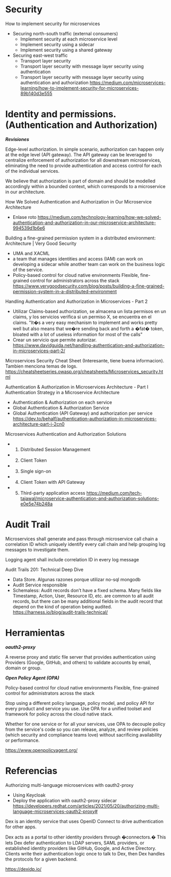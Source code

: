 # Security

How to implement security for microservices

- Securing north-south traffic (external consumers)
  - Implement security at each microservice level
  - Implement security using a sidecar
  - Implement security using a shared gateway
- Securing east-west traffic
  - Transport layer security
  - Transport layer security with message layer security using authentication
  - Transport layer security with message layer security using authentication and authorization
    https://medium.com/microservices-learning/how-to-implement-security-for-microservices-89b140d3e555

# Identity and permissions. (Authentication and Authorization)

**_Revisiones_**

Edge-level authorization. In simple scenario, authorization can happen only at the edge level (API gateway). The API gateway can be leveraged to centralize enforcement of authorization for all downstream microservices, eliminating the need to provide authentication and access control for each of the individual services.

We believe that authorization is part of domain and should be modelled accordingly within a bounded context, which corresponds to a microservice in our architecture.

How We Solved Authentication and Authorization in Our Microservice Architecture

- Enlase roto
  https://medium.com/technology-learning/how-we-solved-authentication-and-authorization-in-our-microservice-architecture-994539d1b6e6

Building a fine-grained permission system in a distributed environment: Architecture | Very Good Security

- UMA and XACML
- a team that manages identities and access (IAM) can work on developing a sidecar while another team can work on the business logic of the service.
- Policy-based control for cloud native environments Flexible, fine-grained control for administrators across the stack
  https://www.verygoodsecurity.com/blog/posts/building-a-fine-grained-permission-system-in-a-distributed-environment

Handling Authentication and Authorization in Microservices - Part 2

- Utilizar Claims-based authorization, se almacena un lista permisos en un claims, y los servicios verifica si un permiso X, se encuentra en el claims. "It�s a very easy mechanism to implement and works pretty well but also means that we�re sending back and forth a �fat� token, bloated with a lot of useless information for most of the calls"
- Crear un servicio que permite autorizar.
  https://www.davidguida.net/handling-authentication-and-authorization-in-microservices-part-2/

Microservices Security Cheat Sheet
(Interesante, tiene buena informacion). Tambien menciona temas de logs.
https://cheatsheetseries.owasp.org/cheatsheets/Microservices_security.html

Authentication & Authorization in Microservices Architecture - Part I
Authentication Strategy in a Microservice Architecture

- Authentication & Authorization on each service
- Global Authentication & Authorization Service
- Global Authentication (API Gateway) and authorization per service  
  https://dev.to/behalf/authentication-authorization-in-microservices-architecture-part-i-2cn0

Microservices Authentication and Authorization Solutions

- 1. Distributed Session Management
- 2. Client Token
- 3. Single sign-on
- 4. Client Token with API Gateway
- 5. Third-party application access
     https://medium.com/tech-tajawal/microservice-authentication-and-authorization-solutions-e0e5e74b248a

# Audit Trail

Microservices shall generate and pass through microservice call chain a correlation ID which uniquely identify every call chain and help grouping log messages to investigate them.

Logging agent shall include correlation ID in every log message

Audit Trails 201: Technical Deep Dive
- Data Store. Algunas razones porque utilizar no-sql mongodb
- Audit Service responsible  
- Schemaless: Audit records don’t have a fixed schema. Many fields like Timestamp, Action, User, Resource ID, etc. are common to all audit records, but there can be many additional fields in the audit record that depend on the kind of operation being audited.
https://harness.io/blog/audit-trails-technical/


# Herramientas

**_oauth2-proxy_**

A reverse proxy and static file server that provides authentication using Providers (Google, GitHub, and others) to validate accounts by email, domain or group.

**_Open Policy Agent (OPA)_**

Policy-based control for cloud native environments Flexible, fine-grained control for administrators across the stack

Stop using a different policy language, policy model, and policy API for every product and service you use. Use OPA for a unified toolset and framework for policy across the cloud native stack.

Whether for one service or for all your services, use OPA to decouple policy from the service's code so you can release, analyze, and review policies (which security and compliance teams love) without sacrificing availability or performance.

https://www.openpolicyagent.org/

# Referencias

Authorizing multi-language microservices with oauth2-proxy

- Using Keycloak
- Deploy the application with oauth2-proxy sidecar
  https://developers.redhat.com/articles/2021/05/20/authorizing-multi-language-microservices-oauth2-proxy#

Dex is an identity service that uses OpenID Connect to drive authentication for other apps.

Dex acts as a portal to other identity providers through �connectors.� This lets Dex defer authentication to LDAP servers, SAML providers, or established identity providers like GitHub, Google, and Active Directory. Clients write their authentication logic once to talk to Dex, then Dex handles the protocols for a given backend.

https://dexidp.io/
